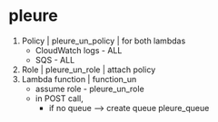 # pleure

1. Policy | pleure_un_policy | for both lambdas
   - CloudWatch logs - ALL
   - SQS - ALL
2. Role | pleure_un_role | attach policy
3. Lambda function | function_un
   - assume role - pleure_un_role
   - in POST call,
     - if no queue --> create queue pleure_queue
